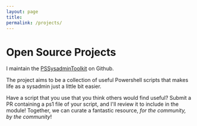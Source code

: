 ```yaml
---
layout: page
title: 
permalink: /projects/
---
```


# Open Source Projects

I maintain the [PSSysadminToolkit](https://github.com/steviecoaster/PSSysadminToolkit) on Github.

The project aims to be a collection of useful Powershell scripts that makes life as a sysadmin just a little bit easier. 

Have a script that you use that you think others would find useful? Submit a PR containing a ps1 file of your script, and I'll review it to include in the module! Together, we can curate a fantastic resource, _for the community, by the community_!